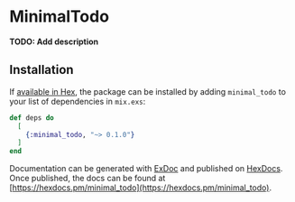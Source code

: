 # MinimalTodo

**TODO: Add description**

## Installation

If [available in Hex](https://hex.pm/docs/publish), the package can be installed
by adding `minimal_todo` to your list of dependencies in `mix.exs`:

```elixir
def deps do
  [
    {:minimal_todo, "~> 0.1.0"}
  ]
end
```

Documentation can be generated with [ExDoc](https://github.com/elixir-lang/ex_doc)
and published on [HexDocs](https://hexdocs.pm). Once published, the docs can
be found at [https://hexdocs.pm/minimal_todo](https://hexdocs.pm/minimal_todo).

